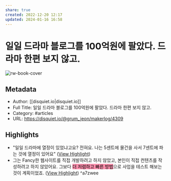 ```yaml
---
share: true
created: 2022-12-20 12:17
updated: 2024-01-16 16:58
---
```


# 일일 드라마 블로그를 100억원에 팔았다. 드라마 한편 보지 않고.

![rw-book-cover](https://assets.disquiet.io/images/makerlog/c59abe3c7ddb52aeeadd104afd9e80dbb04198712cbd464dc0d0cd6b0067351c)

## Metadata
- Author: [[disquiet.io|disquiet.io]]
- Full Title: 일일 드라마 블로그를 100억원에 팔았다. 드라마 한편 보지 않고.
- Category: #articles
- URL: https://disquiet.io/@grum_jeon/makerlog/4309

## Highlights
- "일일 드라마에 열정이 있었냐고요? 전혀요. 나는 5센트에 물건을 사서 7센트에 파는 것에 열정이 있어요" ([View Highlight](https://read.readwise.io/read/01gmpqhabhfay7r419rpaxtad9))
- 그는 Fancy한 웹사이트를 직접 개발하려고 하지 않았고, 본인이 직접 컨텐츠를 작성하려고 하지 않았어요. 그보다 <mark style="background: #FF5582A6;">더 저렴하고 빠른 방법</mark>으로 사업을 테스트 해보는 것이 계획이었죠. ([View Highlight](https://read.readwise.io/read/01gmpx943t2h8t1wwvqyts7mdz)) ^a7zwee

